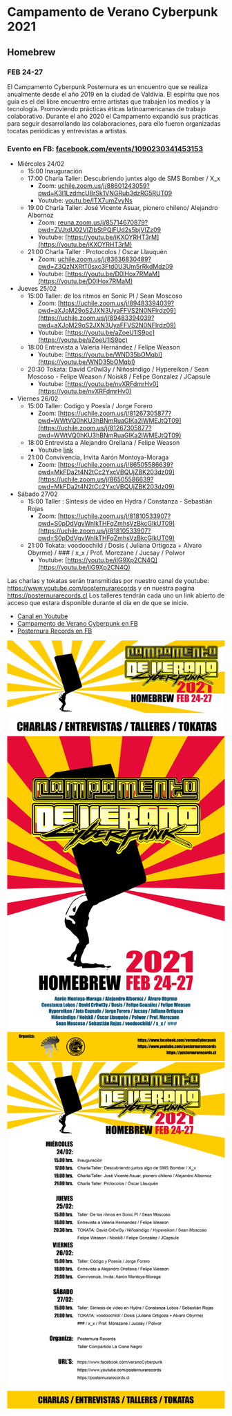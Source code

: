 # Campamento de Verano Cyberpunk 2021
## Homebrew
### FEB 24-27
El Campamento Cyberpunk Posternura es un encuentro que se realiza anualmente desde el año 2019 en la ciudad de Valdivia. El espíritu que nos guía es el del libre encuentro entre artistas que trabajen los medios y la tecnología. Promoviendo prácticas éticas latinoamericanas de trabajo colaborativo. Durante el año 2020 el Campamento expandió sus prácticas para seguir desarrollando las colaboraciones, para ello fueron organizadas tocatas periódicas y entrevistas a artistas.

### Evento en FB: [facebook.com/events/1090230341453153](https://www.facebook.com/events/1090230341453153)

- Miércoles 24/02
  - 15:00 Inauguración
  - 17:00 Charla Taller: Descubriendo juntxs algo de SMS Bomber / X_x 
    - Zoom: [uchile.zoom.us/j/88601243059?pwd=K3l1LzdmcU8rSk1VNGRub3dzRG5RUT09](https://uchile.zoom.us/j/88601243059?pwd=K3l1LzdmcU8rSk1VNGRub3dzRG5RUT09) 
    - Youtube: [youtu.be/lTX7umZvyNs](https://youtu.be/lTX7umZvyNs)
  - 19:00 Charla Taller: José Vicente Asuar, pionero chileno/ Alejandro Albornoz
    - Zoom: [reuna.zoom.us/j/85714670879?pwd=ZVJtdU02VlZlbStPQlFUd2s5bjVIZz09](https://reuna.zoom.us/j/85714670879?pwd=ZVJtdU02VlZlbStPQlFUd2s5bjVIZz09) 
    - Youtube: [https://youtu.be/iKXOYRHT3rM](https://youtu.be/iKXOYRHT3rM)
  - 21:00 Charla Taller : Protocolos / Oscar Llauquén
    - Zoom: [uchile.zoom.us/j/83636830489?pwd=Z3QzNXRtT0sxc3Ftd0U3Um5rRkdMdz09](https://uchile.zoom.us/j/83636830489?pwd=Z3QzNXRtT0sxc3Ftd0U3Um5rRkdMdz09)
    - Youtube: [https://youtu.be/D0lHox7RMaM](https://youtu.be/D0lHox7RMaM) 
- Jueves 25/02 
  - 15:00 Taller: de los ritmos en Sonic PI / Sean Moscoso
    - Zoom: [https://uchile.zoom.us/j/89483394039?pwd=aXJoM29oS2JXN3UyaFFVS2N0NFIrdz09](https://uchile.zoom.us/j/89483394039?pwd=aXJoM29oS2JXN3UyaFFVS2N0NFIrdz09)
    - Youtube: [https://youtu.be/aZoeU1lS9pc](https://youtu.be/aZoeU1lS9pc) 
  - 18:00 Entrevista a Valeria Hernández / Felipe Weason
    - Youtube: [https://youtu.be/WND35bOMqbI](https://youtu.be/WND35bOMqbI) 
  - 20:30 Tokata: David Cr0wl3y / Niñosindigo / Hypereikon / Sean Moscoso - Felipe Weason / Noisk8 / Felipe Gonzalez / JCapsule
    - Youtube: [https://youtu.be/nvXRFdmrHv0](https://youtu.be/nvXRFdmrHv0) 
- Viernes 26/02
  - 15:00 Taller: Codigo y Poesía / Jorge Forero
    - Zoom: [https://uchile.zoom.us/j/81267305877?pwd=WWtVQ0hKU3hBNmRuaGlKa2lWMEJtQT09](https://uchile.zoom.us/j/81267305877?pwd=WWtVQ0hKU3hBNmRuaGlKa2lWMEJtQT09)
  - 18:00 Entrevista a Alejandro Orellana / Felipe Weason
    - Youtube [link](https://youtu.be/_-cdguU-8-8) 
  - 21:00 Convivencia, Invita Aarón Montoya-Moraga
    - Zoom: [https://uchile.zoom.us/j/86505586639?pwd=MkFDa2t4N2tCc2YxcVBQUjZBK203dz09](https://uchile.zoom.us/j/86505586639?pwd=MkFDa2t4N2tCc2YxcVBQUjZBK203dz09)
- Sábado 27/02
  - 15:00 Taller : Síntesis de video en Hydra / Constanza - Sebastián Rojas
    - Zoom: [https://uchile.zoom.us/j/81810533907?pwd=S0pDdVgvWnlkTHFqZmhsVzBkcGlkUT09](https://uchile.zoom.us/j/81810533907?pwd=S0pDdVgvWnlkTHFqZmhsVzBkcGlkUT09)
  - 21:00 Tokata: voodoochild / Dosis ( Juliana Ortigoza + Alvaro Obyrme) / ### / x_x / Prof. Morezane / Jucsay / Polwor
    - Youtube: [https://youtu.be/iIG9Xp2CN4Q](https://youtu.be/iIG9Xp2CN4Q) 


Las charlas y tokatas serán transmitidas por nuestro canal de youtube:
https://www.youtube.com/posternurarecords y en nuestra pagina https://posternurarecords.cl
Los talleres tendrán cada uno un link abierto de acceso que estara disponible durante el día en de que se inicie.


- [Canal en Youtube](https://www.youtube.com/posternurarecords)
- [Campamento de Verano Cyberpunk en FB](https://www.facebook.com/veranoCyberpunk)
- [Posternura Records en FB](https://www.facebook.com/posternurarecords/)

![campamento banner](banner.png)
![campamento flayer](flayer.png)
![campamento programa](programa.png)
